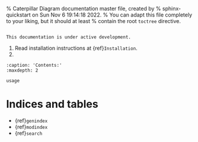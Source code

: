 % Caterpillar Diagram documentation master file, created by
% sphinx-quickstart on Sun Nov  6 19:14:18 2022.
% You can adapt this file completely to your liking, but it should at least
% contain the root `toctree` directive.


```{include} ../../README.md
```
```{warning}
This documentation is under active development. 
```
1. Read installation instructions at {ref}`Installation`.
2. 





```{toctree}
:caption: 'Contents:'
:maxdepth: 2

usage
```

# Indices and tables

- {ref}`genindex`
- {ref}`modindex`
- {ref}`search`
